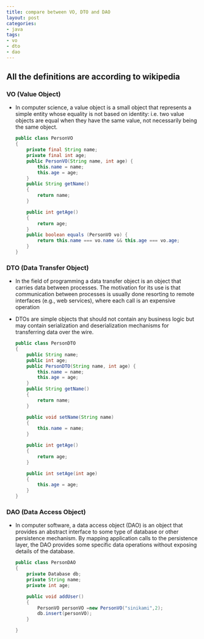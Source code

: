 ```yaml
---
title: compare between VO, DTO and DAO
layout: post
categories:
- java
tags:
- vo
- dto
- dao
---
```


## All the definitions are according to wikipedia

### VO (Value Object)
- In computer science, a value object is a small object that represents a simple entity whose equality is not based on identity: i.e. two value objects are equal when they have the same value, not necessarily being the same object. 

	```java
	public class PersonVO
	{
		private final String name;
		private final int age;
		public PersonVO(String name, int age) {
			this.name = name;
			this.age = age;
		}
		public String getName()
		{
			return name;
		}

		public int getAge()
		{
			return age;
		}
		public boolean equals (PersonVO vo) {
			return this.name === vo.name && this.age === vo.age;
		}
	}
	```

### DTO (Data Transfer Object)
- In the field of programming a data transfer object  is an object that carries data between processes. The motivation for its use is that communication between processes is usually done resorting to remote interfaces (e.g., web services), where each call is an expensive operation

- DTOs are simple objects that should not contain any business logic but may contain serialization and deserialization mechanisms for transferring data over the wire.
	
	```java
	public class PersonDTO
	{
		public String name;
		public int age;
		public PersonDTO(String name, int age) {
			this.name = name;
			this.age = age;
		}
		public String getName()
		{
			return name;
		}

		public void setName(String name)
		{
			this.name = name;
		}

		public int getAge()
		{
			return age;
		}

		public int setAge(int age)
		{
			this.age = age;
		}
	}
	```
	
### DAO (Data Access Object)
- In computer software, a data access object (DAO) is an object that provides an abstract interface to some type of database or other persistence mechanism. By mapping application calls to the persistence layer, the DAO provides some specific data operations without exposing details of the database.

	```java
	public class PersonDAO
	{
		private Database db;
		private String name;
		private int age;

		public void addUser()
		{
			PersonVO personVO =new PersonVO("sinikami",2);
			db.insert(personVO);
		}

	}
	```
